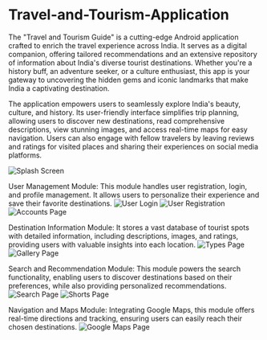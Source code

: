 # Travel-and-Tourism-Application
The "Travel and Tourism Guide" is a cutting-edge Android application crafted to enrich the travel experience across India. It serves as a digital companion, offering tailored recommendations and an extensive 
repository of information about India's diverse tourist destinations. Whether you're a history buff, an adventure seeker, or a culture enthusiast, this app is your gateway to uncovering the hidden gems and 
iconic landmarks that make India a captivating destination.

The application empowers users to seamlessly explore India's beauty, culture, and history. Its user-friendly interface simplifies trip planning, allowing users to discover new destinations, read comprehensive descriptions, view stunning images, and access real-time maps for easy navigation. Users can also engage with fellow travelers by leaving reviews and ratings for visited places and sharing their experiences on social media platforms.

![Splash Screen](https://github.com/yashtapre77/Travel-and-Tourism-Application/assets/144268460/a2a0269a-a82f-40d8-be5a-d748f48ab9fc)

User Management Module:
This module handles user registration, login, and profile management. It allows users to personalize their experience and save their favorite destinations.
![User Login](https://github.com/yashtapre77/Travel-and-Tourism-Application/assets/144268460/e353641a-05c1-4c55-a27b-9925117c5ef0)
![User Registration](https://github.com/yashtapre77/Travel-and-Tourism-Application/assets/144268460/a6db486c-203c-4535-9c53-73f5b92e69f7)
![Accounts Page](https://github.com/yashtapre77/Travel-and-Tourism-Application/assets/144268460/aef7cad8-d863-4ccb-83df-c4385c244872)

Destination Information Module: 
It stores a vast database of tourist spots with detailed information, including descriptions, images, and ratings, providing users with valuable insights into each location.
![Types Page](https://github.com/yashtapre77/Travel-and-Tourism-Application/assets/144268460/83958ef9-6b69-4f6f-b7ad-fd705c2471b1)
![Gallery Page](https://github.com/yashtapre77/Travel-and-Tourism-Application/assets/144268460/f2063817-437c-48f4-8486-646326ab691b)


Search and Recommendation Module: 
This module powers the search functionality, enabling users to discover destinations based on their preferences, while also providing personalized recommendations.
![Search Page](https://github.com/yashtapre77/Travel-and-Tourism-Application/assets/144268460/4d426b0a-bcd7-46d4-9237-e22da51792b6)
![Shorts Page](https://github.com/yashtapre77/Travel-and-Tourism-Application/assets/144268460/a4e243da-fe9e-45f4-8884-7e67350b5442)

Navigation and Maps Module: 
Integrating Google Maps, this module offers real-time directions and tracking, ensuring users can easily reach their chosen destinations.
![Google Maps Page](https://github.com/yashtapre77/Travel-and-Tourism-Application/assets/144268460/55c6011f-40b2-463b-b813-87207b9f119b)







